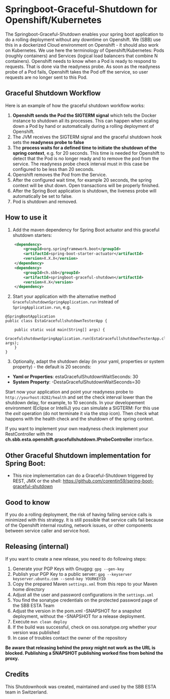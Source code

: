Springboot-Graceful-Shutdown for Openshift/Kubernetes
=
The Springboot-Graceful-Shutdown enables your spring boot application to do a rolling deployment without any downtime on Openshift.
We (SBB) use this in a dockerized Cloud environment on Openshift - it should also work on Kubernetes.
We use here the terminology of Openshift/Kubernetes: Pods (roughly containers) and Services (logical load balancers that combine N containers).
Openshift needs to know when a Pod is ready to respond to requests. That is done via the readyness probe.
As soon as the readyness probe of a Pod fails, Openshift takes the Pod off the service, so user requests are no longer sent to this Pod.  

Graceful Shutdown Workflow
--
Here is an example of how the graceful shutdown workflow works:
1. **Openshift sends the Pod the SIGTERM signal** which tells the Docker instance to shutdown all its processes. 
This can happen when scaling down a Pod by hand or automatically during a rolling deployment of Openshift.
2. The JVM receives the SIGTERM signal and the graceful shutdown hook sets the **readyness probe to false**
3. The **process waits for a defined time to initiate the shutdown of the spring context**, e.g. for 20 seconds. 
This time is needed for Openshift to detect that the Pod is no longer ready and to remove the pod from the service. 
The readyness probe check interval must in this case be configured to be less than 20 seconds.
4. Openshift removes the Pod from the Service.
5. After the configured wait time, for example 20 seconds, the spring context will be shut down. Open transactions will be properly finished. 
6. After the Spring Boot application is shutdown, the liveness probe will automatically be set to false. 
7. Pod is shutdown and removed.

How to use it
--
1. Add the maven dependency for Spring Boot actuator and this graceful shutdown starters: 
```xml 
    <dependency>
        <groupId>org.springframework.boot</groupId>
        <artifactId>spring-boot-starter-actuator</artifactId>
        <version>X.X.X</version>
    </dependency>
    <dependency>
        <groupId>ch.sbb</groupId>
        <artifactId>springboot-graceful-shutdown</artifactId>
        <version>X.X</version>
    </dependency>
```

2. Start your application with the alternative method ```GracefulshutdownSpringApplication.run``` instead of ```SpringApplication.run```, e.g. 

```
@SpringBootApplication
public class EstaGracefullshutdownTesterApp {

    public static void main(String[] args) {
        GracefulshutdownSpringApplication.run(EstaGracefullshutdownTesterApp.class, args);
    }
}
```


3. Optionally, adapt the shutdown delay (in your yaml, properties or system property) - the default is 20 seconds:
- **Yaml or Properties**: estaGracefulShutdownWaitSeconds: 30  
- **System Property**: -DestaGracefulShutdownWaitSeconds=30


Start now your application and point your readyness probe to ```http://yourhost:8282/health``` and set the check interval lower than the shutdown delay, for example, to 10 seconds.
In your developement environment (Eclipse or IntelliJ) you can simulate a SIGTERM: For this use the _exit_ operation (do not terminate it via the stop icon). Then check what 
happens with the health check and the shutdown of the spring context.

If you want to implement your own readyness check implement your RestController with the **ch.sbb.esta.openshift.gracefullshutdown.IProbeController** interface.


Other Graceful Shutdown implementation for Spring Boot:
--
- This nice implementation can do a Graceful-Shutdown triggered by REST, JMX or the shell: https://github.com/corentin59/spring-boot-graceful-shutdown


Good to know
--
If you do a rolling deployment, the risk of having failing service calls is minimized with this strategy. 
It is still possible that service calls fail because of the Openshift internal routing, network issues, 
or other components between service caller and service host.

Releasing (internal)
--
If you want to create a new release, you need to do following steps:
1. Generate your PGP Keys with Gnugpg: ```gpg --gen-key```
2. Publish your PGP Key to a public server: ```gpg --keyserver keyserver.ubuntu.com --send-key YOURKEYID```
2. Copy the prepared Maven ```settings.xml``` from this repo to your Maven home directory
3. Adjust all the user and password configurations in the ```settings.xml```
4. You find the sonatype credentials on the protected password page of the SBB ESTA Team 
5. Adjust the version in the pom.xml -SNAPSHOT for a snapshot deployment, without the -SNAPSHOT for a release deployment.
6. Execute ```mvn clean deploy```
7. If the build was successful, check on oss.sonatype.org whether your version was published
8. In case of troubles contact the owner of the repository


**Be aware that releasing behind the proxy might not work as the URL is blocked.
 Publishing a SNAPSHOT publishing worked fine from behind the proxy.**


Credits
--
This Shutdownhook was created, maintained and used by the SBB ESTA team in Switzerland. 

